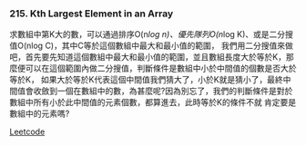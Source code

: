 ### 215. Kth Largest Element in an Array

求數組中第K大的數，可以通過排序O(n*log n)、優先隊列O(n*log K)、或是二分搜值O(nlog C)，其中C等於這個數組中最大和最小值的範圍，
我們用二分搜值來做吧，首先要先知道這個數組中最大和最小值的範圍，並且數組長度大於等於K，那麼便可以在這個範圍內做二分搜值，判斷條件是數組中小於中間值的個數是否大於等於K，
如果大於等於K代表這個中間值我們猜大了，小於K就是猜小了，最終中間值會收斂到一個在數組中的數，為甚麼呢?因為別忘了，我們的判斷條件是對於數組中所有小於此中間值的元素個數，都算進去，此時等於K的條件不就
肯定要是數組中的元素嗎?

[Leetcode](https://leetcode.com/problems/kth-largest-element-in-an-array/)
